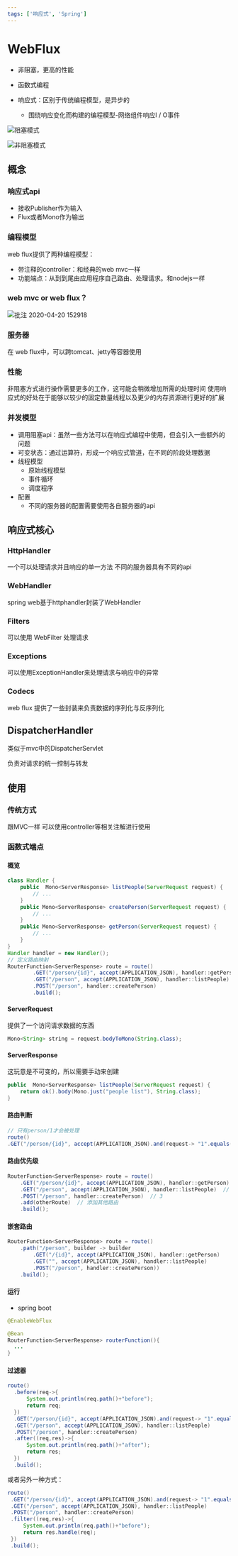 ```yaml
---
tags: ['响应式', 'Spring']
---
```

# WebFlux

- 非阻塞，更高的性能
- 函数式编程

- 响应式：区别于传统编程模型，是异步的
  - 围绕响应变化而构建的编程模型-网络组件响应I / O事件

![阻塞模式](/assets/屏幕截图%202021-11-30%20205600.png)

![非阻塞模式](/assets/屏幕截图%202021-11-30%20205309.png)

## 概念

### 响应式api

- 接收Publisher作为输入
- Flux或者Mono作为输出

### 编程模型

web flux提供了两种编程模型：

- 带注释的controller：和经典的web mvc一样
- 功能端点：从到到尾由应用程序自己路由、处理请求。和nodejs一样

### web mvc or web flux？

![批注 2020-04-20 152918](/assets/批注%202020-04-20%20152918.png)

### 服务器

在 web flux中，可以跨tomcat、jetty等容器使用

### 性能

非阻塞方式进行操作需要更多的工作，这可能会稍微增加所需的处理时间
使用响应式的好处在于能够以较少的固定数量线程以及更少的内存资源进行更好的扩展

### 并发模型

- 调用阻塞api：虽然一些方法可以在响应式编程中使用，但会引入一些额外的问题
- 可变状态：通过运算符，形成一个响应式管道，在不同的阶段处理数据
- 线程模型
  - 原始线程模型
  - 事件循环
  - 调度程序
- 配置
  - 不同的服务器的配置需要使用各自服务器的api

## 响应式核心

### HttpHandler

一个可以处理请求并且响应的单一方法
不同的服务器具有不同的api

### WebHandler

spring web基于httphandler封装了WebHandler

### Filters

可以使用 WebFilter 处理请求

### Exceptions

可以使用ExceptionHandler来处理请求与响应中的异常

### Codecs

web flux 提供了一些封装来负责数据的序列化与反序列化

## DispatcherHandler

类似于mvc中的DispatcherServlet

负责对请求的统一控制与转发

## 使用

### 传统方式

跟MVC一样 可以使用controller等相关注解进行使用

### 函数式端点

#### 概览

```java
class Handler {
    public  Mono<ServerResponse> listPeople(ServerRequest request) {
        // ...
    }
    public Mono<ServerResponse> createPerson(ServerRequest request) {
        // ...
    }
    public Mono<ServerResponse> getPerson(ServerRequest request) {
        // ...
    }
}
Handler handler = new Handler();
// 定义路由映射
RouterFunction<ServerResponse> route = route()
        .GET("/person/{id}", accept(APPLICATION_JSON), handler::getPerson)
        .GET("/person", accept(APPLICATION_JSON), handler::listPeople)
        .POST("/person", handler::createPerson)
        .build();
```

#### ServerRequest

提供了一个访问请求数据的东西

```java
Mono<String> string = request.bodyToMono(String.class);
```

#### ServerResponse

这玩意是不可变的，所以需要手动来创建

```java
public  Mono<ServerResponse> listPeople(ServerRequest request) {
    return ok().body(Mono.just("people list"), String.class);
}
```

#### 路由判断

```java
// 只有person/1才会被处理
route()
.GET("/person/{id}", accept(APPLICATION_JSON).and(request-> "1".equals(request.pathVariable("id"))), handler::getPerson)
```

#### 路由优先级

```java
RouterFunction<ServerResponse> route = route()
    .GET("/person/{id}", accept(APPLICATION_JSON), handler::getPerson) //1
    .GET("/person", accept(APPLICATION_JSON), handler::listPeople)  // 2
    .POST("/person", handler::createPerson)  // 3
    .add(otherRoute)  // 添加其他路由
    .build();
```

#### 嵌套路由

```java
RouterFunction<ServerResponse> route = route()
    .path("/person", builder -> builder 
        .GET("/{id}", accept(APPLICATION_JSON), handler::getPerson)
        .GET("", accept(APPLICATION_JSON), handler::listPeople)
        .POST("/person", handler::createPerson))
    .build();
```

#### 运行

- spring boot

```java
@EnableWebFlux

@Bean
RouterFunction<ServerResponse> routerFunction(){
  ...
}
```

#### 过滤器

```java
route()
  .before(req->{
      System.out.println(req.path()+"before");
      return req;
  })
  .GET("/person/{id}", accept(APPLICATION_JSON).and(request-> "1".equals(request.pathVariable("id"))), handler::getPerson)
  .GET("/person", accept(APPLICATION_JSON), handler::listPeople)
  .POST("/person", handler::createPerson)
  .after((req,res)->{
      System.out.println(req.path()+"after");
      return res;
  })
  .build();
```

或者另外一种方式：

```java
route()
 .GET("/person/{id}", accept(APPLICATION_JSON).and(request-> "1".equals(request.pathVariable("id"))), handler::getPerson)
 .GET("/person", accept(APPLICATION_JSON), handler::listPeople)
 .POST("/person", handler::createPerson)
 .filter((req,res)->{
     System.out.println(req.path()+"before");
     return res.handle(req);
 })
 .build();
```